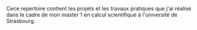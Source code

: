 Cece repertoire contient les projets et les travaux pratiques que j'ai réalisé dans le cadre de mon master 1 en calcul scientifique à l'université de Strasbourg.